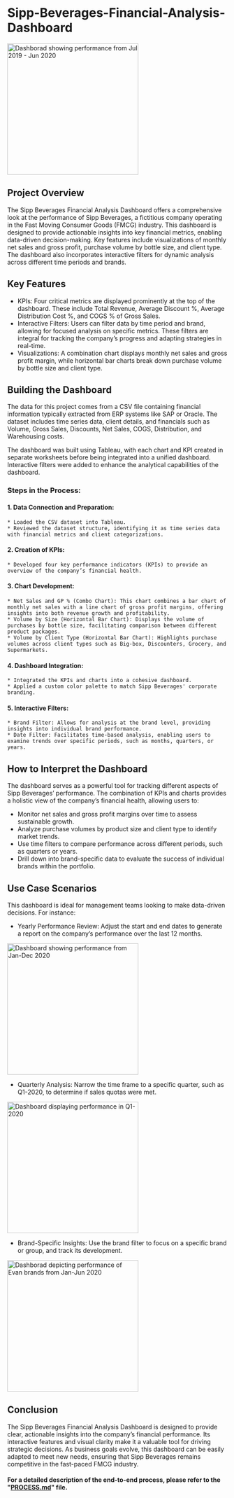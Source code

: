 # Sipp-Beverages-Financial-Analysis-Dashboard

<p align="centre">
  <img src="https://github.com/user-attachments/assets/7300c650-c92b-4915-a0a2-51f3ed0b96ef" width="300" alt="Dashborad showing performance from Jul 2019 - Jun 2020">
</p>

## Project Overview
The Sipp Beverages Financial Analysis Dashboard offers a comprehensive look at the performance of Sipp Beverages, a fictitious company operating in the Fast Moving Consumer Goods (FMCG) industry. This dashboard is designed to provide actionable insights into key financial metrics, enabling data-driven decision-making. Key features include visualizations of monthly net sales and gross profit, purchase volume by bottle size, and client type. The dashboard also incorporates interactive filters for dynamic analysis across different time periods and brands.

## Key Features
* KPIs: Four critical metrics are displayed prominently at the top of the dashboard. These include Total Revenue, Average Discount %, Average Distribution Cost %, and COGS % of Gross Sales.
* Interactive Filters: Users can filter data by time period and brand, allowing for focused analysis on specific metrics. These filters are integral for tracking the company’s progress and adapting strategies in real-time.
* Visualizations: A combination chart displays monthly net sales and gross profit margin, while horizontal bar charts break down purchase volume by bottle size and client type.

## Building the Dashboard
The data for this project comes from a CSV file containing financial information typically extracted from ERP systems like SAP or Oracle. The dataset includes time series data, client details, and financials such as Volume, Gross Sales, Discounts, Net Sales, COGS, Distribution, and Warehousing costs.

The dashboard was built using Tableau, with each chart and KPI created in separate worksheets before being integrated into a unified dashboard. Interactive filters were added to enhance the analytical capabilities of the dashboard.

### Steps in the Process:
  #### 1.	Data Connection and Preparation:
    * Loaded the CSV dataset into Tableau.
    * Reviewed the dataset structure, identifying it as time series data with financial metrics and client categorizations.
  #### 2.	Creation of KPIs:
    * Developed four key performance indicators (KPIs) to provide an overview of the company’s financial health.
  #### 3.	Chart Development:
    * Net Sales and GP % (Combo Chart): This chart combines a bar chart of monthly net sales with a line chart of gross profit margins, offering insights into both revenue growth and profitability.
    * Volume by Size (Horizontal Bar Chart): Displays the volume of purchases by bottle size, facilitating comparison between different product packages.
    * Volume by Client Type (Horizontal Bar Chart): Highlights purchase volumes across client types such as Big-box, Discounters, Grocery, and Supermarkets.
  #### 4.	Dashboard Integration:
    * Integrated the KPIs and charts into a cohesive dashboard.
    * Applied a custom color palette to match Sipp Beverages' corporate branding.
  #### 5.	Interactive Filters:
    * Brand Filter: Allows for analysis at the brand level, providing insights into individual brand performance.
    * Date Filter: Facilitates time-based analysis, enabling users to examine trends over specific periods, such as months, quarters, or years.

## How to Interpret the Dashboard
The dashboard serves as a powerful tool for tracking different aspects of Sipp Beverages’ performance. The combination of KPIs and charts provides a holistic view of the company’s financial health, allowing users to:
* Monitor net sales and gross profit margins over time to assess sustainable growth.
* Analyze purchase volumes by product size and client type to identify market trends.
* Use time filters to compare performance across different periods, such as quarters or years.
* Drill down into brand-specific data to evaluate the success of individual brands within the portfolio.

## Use Case Scenarios
This dashboard is ideal for management teams looking to make data-driven decisions. For instance:
* Yearly Performance Review: Adjust the start and end dates to generate a report on the company’s performance over the last 12 months.
<p align="centre">
  <img src="https://github.com/user-attachments/assets/0b046e4d-4f0c-4259-88a3-f3c855198550" width="300" alt="Dashboard showing performance from Jan-Dec 2020">
</p>

* Quarterly Analysis: Narrow the time frame to a specific quarter, such as Q1-2020, to determine if sales quotas were met.
<p align="centre">
  <img src="https://github.com/user-attachments/assets/08b5cbef-09bf-46f9-8ecd-dc46365cde9d" width="300" alt="Dashboard displaying performance in Q1-2020">
</p>

* Brand-Specific Insights: Use the brand filter to focus on a specific brand or group, and track its development.
<p align="centre">
  <img src="https://github.com/user-attachments/assets/841ba270-6406-4de9-8a47-2489ba776a62" width="300" alt="Dashborad depicting performance of Evan brands from Jan-Jun 2020">
</p>

## Conclusion
The Sipp Beverages Financial Analysis Dashboard is designed to provide clear, actionable insights into the company’s financial performance. Its interactive features and visual clarity make it a valuable tool for driving strategic decisions. As business goals evolve, this dashboard can be easily adapted to meet new needs, ensuring that Sipp Beverages remains competitive in the fast-paced FMCG industry.

#### For a detailed description of the end-to-end process, please refer to the "[PROCESS.md](./PROCESS.md)" file.




